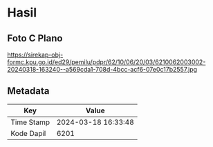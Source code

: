 # Hasil

## Foto C Plano

https://sirekap-obj-formc.kpu.go.id/ed29/pemilu/pdpr/62/10/06/20/03/6210062003002-20240318-163240--a569cda1-708d-4bcc-acf6-07e0c17b2557.jpg


## Metadata

| Key        | Value               |
| ---------- | ------------------- |
| Time Stamp | 2024-03-18 16:33:48 |
| Kode Dapil | 6201                |



